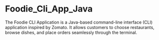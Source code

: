 # Foodie_Cli_App_Java
The Foodie CLI Application is a Java-based command-line interface (CLI) application inspired by Zomato. It allows customers to choose restaurants, browse dishes, and place orders seamlessly through the terminal.
